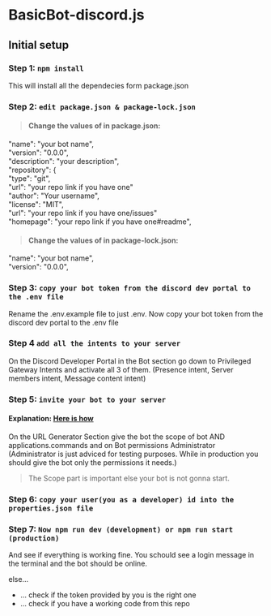 # BasicBot-discord.js
 
## Initial setup

### Step 1: `npm install`

This will install all the dependecies form package.json

### Step 2: `edit package.json & package-lock.json`

> #### Change the values of in package.json:

"name": "your bot name", <br>
"version": "0.0.0", <br>
"description": "your description",<br>
"repository": {<br>
"type": "git",<br>
"url": "your repo link if you have one"<br>
"author": "Your username",<br>
"license": "MIT",<br>
"url": "your repo link if you have one/issues"<br>
"homepage": "your repo link if you have one#readme",<br>

> #### Change the values of in package-lock.json:

"name": "your bot name", <br>
"version": "0.0.0", <br>

### Step 3: `copy your bot token from the discord dev portal to the .env file`

Rename the .env.example file to just .env.
Now copy your bot token from the discord dev portal to the .env file

### Step 4 `add all the intents to your server`

On the Discord Developer Portal in the Bot section go down to Privileged Gateway Intents and activate all 3 of them. (Presence intent, Server members intent, Message content intent)

### Step 5: `invite your bot to your server`

#### Explanation: [Here is how](https://discordpy.readthedocs.io/en/stable/discord.html)

On the URL Generator Section give the bot the scope of bot AND applications.commands and on Bot permissions Administrator (Administrator is just adviced for testing purposes. While in production you should give the bot only the permissions it needs.)

> The Scope part is important else your bot is not gonna start.

### Step 6: `copy your user(you as a developer) id into the properties.json file`

### Step 7: `Now npm run dev (development) or npm run start (production)`

And see if everything is working fine.
You schould see a login message in the terminal and the bot should be online.

else...
- ... check if the token provided by you is the right one
- ... check if you have a working code from this repo